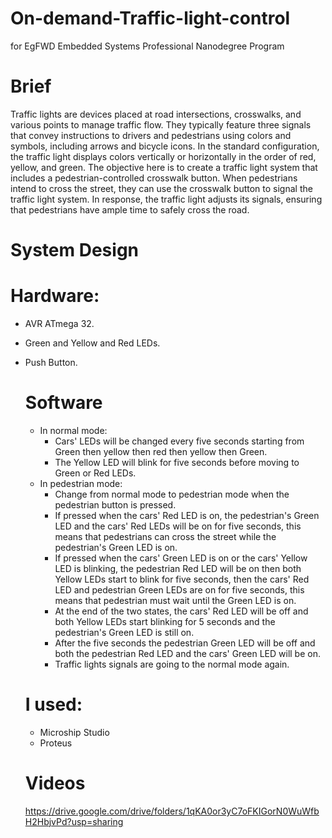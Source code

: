 # On-demand-Traffic-light-control
for EgFWD Embedded Systems Professional Nanodegree Program
# Brief
Traffic lights are devices placed at road intersections, crosswalks, and various points to manage traffic flow. They typically feature three signals that convey instructions to drivers and pedestrians using colors and symbols, including arrows and bicycle icons. In the standard configuration, the traffic light displays colors vertically or horizontally in the order of red, yellow, and green.
The objective here is to create a traffic light system that includes a pedestrian-controlled crosswalk button. When pedestrians intend to cross the street, they can use the crosswalk button to signal the traffic light system. In response, the traffic light adjusts its signals, ensuring that pedestrians have ample time to safely cross the road.
# System Design
  # Hardware:
- AVR ATmega 32.
- Green and Yellow and Red LEDs.
- Push Button.
  # Software 
  - In normal mode:
    - Cars' LEDs will be changed every five seconds starting from Green then yellow then red then yellow then Green.
    - The Yellow LED will blink for five seconds before moving to Green or Red LEDs.
  - In pedestrian mode:
    - Change from normal mode to pedestrian mode when the pedestrian button is pressed.
    - If pressed when the cars' Red LED is on, the pedestrian's Green LED and the cars' Red LEDs will be on for five seconds, this means that pedestrians can cross the street while the pedestrian's Green LED is on.
    - If pressed when the cars' Green LED is on or the cars' Yellow LED is blinking, the pedestrian Red LED will be on then both Yellow LEDs start to blink for five seconds, then the cars' Red LED and pedestrian Green LEDs are on for five seconds, this means that pedestrian must wait until the Green LED is on.
    - At the end of the two states, the cars' Red LED will be off and both Yellow LEDs start blinking for 5 seconds and the pedestrian's Green LED is still on.
    - After the five seconds the pedestrian Green LED will be off and both the pedestrian Red LED and the cars' Green LED will be on.
    - Traffic lights signals are going to the normal mode again.
   
  # I used:
  - Microship Studio
  - Proteus

  # Videos
  https://drive.google.com/drive/folders/1qKA0or3yC7oFKIGorN0WuWfbH2HbjvPd?usp=sharing
